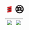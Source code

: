 <code><img height="30" src="https://raw.githubusercontent.com/github/explore/80688e429a7d4ef2fca1e82350fe8e3517d3494d/topics/scala/scala.png"></code>
<code><img height="30" src="https://raw.githubusercontent.com/github/explore/80688e429a7d4ef2fca1e82350fe8e3517d3494d/topics/rust/rust.png"></code>

| <img src="https://github-readme-stats.vercel.app/api?username=Medowhill&hide_border=true"> | <img src="https://github-readme-stats.vercel.app/api/top-langs/?username=Medowhill&langs_count=8&layout=compact&hide_border=true&exclude_repo=cs496proj3,epfl-cs-341-proj&hide=CSS,HTML"> |
| --- | --- |
